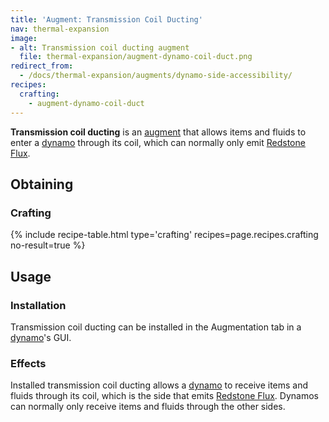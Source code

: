 ```yaml
---
title: 'Augment: Transmission Coil Ducting'
nav: thermal-expansion
image:
- alt: Transmission coil ducting augment
  file: thermal-expansion/augment-dynamo-coil-duct.png
redirect_from:
  - /docs/thermal-expansion/augments/dynamo-side-accessibility/
recipes:
  crafting:
    - augment-dynamo-coil-duct
---
```


**Transmission coil ducting** is an [augment](/docs/augments/) that allows items
and fluids to enter a [dynamo](/docs/dynamos/) through its coil, which can
normally only emit [Redstone Flux](/docs/redstone-flux/).


Obtaining
---------

### Crafting
{% include recipe-table.html type='crafting' recipes=page.recipes.crafting no-result=true %}


Usage
-----

### Installation
Transmission coil ducting can be installed in the Augmentation tab in a
[dynamo](/docs/dynamos/)'s GUI.

### Effects
Installed transmission coil ducting allows a [dynamo](/docs/dynamos/) to receive
items and fluids through its coil, which is the side that emits [Redstone
Flux](/docs/redstone-flux/). Dynamos can normally only receive items and fluids
through the other sides.
